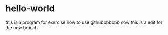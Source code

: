 # hello-world
this is a program for exercise how to use githubbbbbbb
now this is a edit for the new branch
